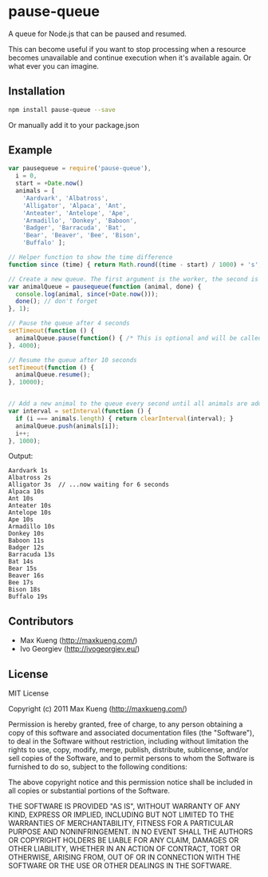 pause-queue
===========

A queue for Node.js that can be paused and resumed. 

This can become useful if you want to stop processing when a resource
becomes unavailable and continue execution when it's available again.
Or what ever you can imagine.

## Installation

```bash
npm install pause-queue --save
```

Or manually add it to your package.json

## Example

```javascript
var pausequeue = require('pause-queue'),
  i = 0,
  start = +Date.now()
  animals = [
    'Aardvark', 'Albatross',
    'Alligator', 'Alpaca', 'Ant',
    'Anteater', 'Antelope', 'Ape',
    'Armadillo', 'Donkey', 'Baboon',
    'Badger', 'Barracuda', 'Bat', 
    'Bear', 'Beaver', 'Bee', 'Bison',
    'Buffalo' ];

// Helper function to show the time difference
function since (time) { return Math.round((time - start) / 1000) + 's'; }

// Create a new queue. The first argument is the worker, the second is the concurrency (default: 1)
var animalQueue = pausequeue(function (animal, done) {
  console.log(animal, since(+Date.now()));
  done(); // don't forget
}, 1);

// Pause the queue after 4 seconds
setTimeout(function () {
  animalQueue.pause(function() { /* This is optional and will be called once all pending tasks are complete */ });
}, 4000);

// Resume the queue after 10 seconds
setTimeout(function () {
  animalQueue.resume();
}, 10000);


// Add a new animal to the queue every second until all animals are added
var interval = setInterval(function () {
  if (i === animals.length) { return clearInterval(interval); }
  animalQueue.push(animals[i]);
  i++;
}, 1000);
```

Output: 

    Aardvark 1s
    Albatross 2s
    Alligator 3s  // ...now waiting for 6 seconds
    Alpaca 10s
    Ant 10s
    Anteater 10s
    Antelope 10s
    Ape 10s
    Armadillo 10s
    Donkey 10s
    Baboon 11s
    Badger 12s
    Barracuda 13s
    Bat 14s
    Bear 15s
    Beaver 16s
    Bee 17s
    Bison 18s
    Buffalo 19s

## Contributors

 - Max Kueng (http://maxkueng.com/)
 - Ivo Georgiev (http://ivogeorgiev.eu/)

## License

MIT License

Copyright (c) 2011 Max Kueng (http://maxkueng.com/)
 
Permission is hereby granted, free of charge, to any person obtaining
a copy of this software and associated documentation files (the
"Software"), to deal in the Software without restriction, including
without limitation the rights to use, copy, modify, merge, publish,
distribute, sublicense, and/or sell copies of the Software, and to
permit persons to whom the Software is furnished to do so, subject to
the following conditions:
 
The above copyright notice and this permission notice shall be
included in all copies or substantial portions of the Software.
 
THE SOFTWARE IS PROVIDED "AS IS", WITHOUT WARRANTY OF ANY KIND,
EXPRESS OR IMPLIED, INCLUDING BUT NOT LIMITED TO THE WARRANTIES OF
MERCHANTABILITY, FITNESS FOR A PARTICULAR PURPOSE AND
NONINFRINGEMENT. IN NO EVENT SHALL THE AUTHORS OR COPYRIGHT HOLDERS BE
LIABLE FOR ANY CLAIM, DAMAGES OR OTHER LIABILITY, WHETHER IN AN ACTION
OF CONTRACT, TORT OR OTHERWISE, ARISING FROM, OUT OF OR IN CONNECTION
WITH THE SOFTWARE OR THE USE OR OTHER DEALINGS IN THE SOFTWARE.
